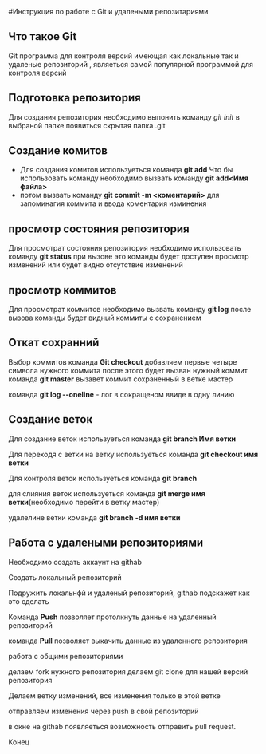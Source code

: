 #Инструкция по работе с Git и удалеными репозитариями
## Что такое Git
Git программа для контроля версий имеющая как локальные так и удаленые репозиторий , являеться самой популярной программой для контроля версий

## Подготовка репозитория 

Для создания репозитория необходимо выпонить команду *git init*   в выбраной папке появиться скрытая папка .git

## Создание комитов

* Для создания комитов используеться команда **git add** Что бы использовать команду необходимо вызвать команду **git add<Имя файла>**
* потом вызвать команду **git commit -m <коментарий>**
 для запоминагия коммита  и ввода коментария изминения
## просмотр состояния репозитория
Для просмотрат состояния репозитория необходимо использовать
команду **git status** при вызове это команды будет доступен просмотр изменений или будет видно отсутствие изменений
## просмотр коммитов

Для просмотрат коммитов необходимо вызвать команду **git log** после вызова команды будет видный коммиты с сохранением 
## Откат сохранний 

Выбор коммитов команда **Git checkout** добавляем первые четыре символа нужного коммита после этого будет вызван нужный коммит
команда **git master** вызавет коммит сохраненный в ветке мастер

команда **git log --oneline** - лог в сокращеном ввиде в одну линию
## Создание веток

Для создание веток используеться команда **git branch Имя ветки**

Для переходя с ветки на ветку используеться команда **git checkout имя ветки**

Для контроля веток используеться команда **git branch**

для слияния веток используеться команда **git merge  имя ветки**(необходимо перейти в ветку мастер)

удалелине ветки команда **git branch -d имя ветки**

## Работа с удалеными репозиториями

Необходимо создать аккаунт на githab

Создать локальный репозиторий

Подружить локальнфй и удаленый репозиторий, githab  подскажет как это сделать

Команда **Push** позволяет протолкнуть данные на удаленный репозиторий

команда **Pull** позволяет выкачить данные из удаленного репозитория

работа с общими репозиториями
 
 делаем fork нужного репозитория
 делаем git clone  для нашей версий репозитория 

 Делаем ветку изменений, все изменения только в этой ветке

 отправляем изменения через  push  в свой репозиторий
  
  в окне на githab  появляеться возможность отправить pull request.

  Конец
